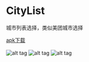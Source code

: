 # CityList
城市列表选择，类似美团城市选择


[apk下载](https://github.com/freekite/CityList/blob/master/apk/citylist.apk)  
</br>
![alt tag](https://github.com/freekite/CityList/blob/master/screenshot/screenshot00.jpg)
![alt tag](https://github.com/freekite/CityList/blob/master/screenshot/screenshot01.jpg)
![alt tag](https://github.com/freekite/CityList/blob/master/screenshot/screenshot02.jpg)
